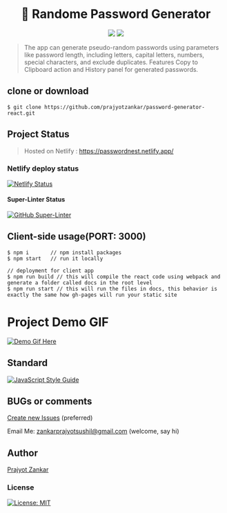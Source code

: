 <h1 align="center">
🔐 Randome Password Generator
</h1>
<p align="center">
<img src="https://img.shields.io/badge/react-%2320232a.svg?style=for-the-badge&logo=react&logoColor=%2361DAFB"> 
<img src="https://img.shields.io/badge/netlify-%23000000.svg?style=for-the-badge&logo=netlify&logoColor=#00C7B7">
</p>

> The app can generate pseudo-random passwords using parameters like password length, including letters, 
capital letters, numbers, special characters, and exclude duplicates. Features Copy to Clipboard action 
and History panel for generated passwords.


## clone or download

```terminal
$ git clone https://github.com/prajyotzankar/password-generator-react.git
```
## Project Status
> Hosted on Netlify : https://passwordnest.netlify.app/
### Netlify deploy status
[![Netlify Status](https://api.netlify.com/api/v1/badges/7e358fae-f291-445c-a51b-295b4d1d3e65/deploy-status)](https://app.netlify.com/sites/passwordnest/deploys)

#### Super-Linter Status
[![GitHub Super-Linter](https://github.com/prajyotzankar//password-generator-react/workflows/Lint%20Code%20Base/badge.svg)](https://github.com/marketplace/actions/super-linter)

## Client-side usage(PORT: 3000)

```terminal
$ npm i       // npm install packages
$ npm start   // run it locally

// deployment for client app
$ npm run build // this will compile the react code using webpack and generate a folder called docs in the root level
$ npm run start // this will run the files in docs, this behavior is exactly the same how gh-pages will run your static site
```


# Project Demo GIF
[![Demo Gif Here](https://i.postimg.cc/VvqBBntk/20221010-004704.gif)](https://passwordnest.netlify.app/)

## Standard

[![JavaScript Style Guide](https://cdn.rawgit.com/standard/standard/master/badge.svg)](https://github.com/standard/standard)

## BUGs or comments

[Create new Issues](https://github.com/prajyotzankar/password-generator-react/issues) (preferred)

Email Me: zankarprajyotsushil@gmail.com (welcome, say hi)

## Author

[Prajyot Zankar](https://www.linkedin.com/in/prajyotzankar/)

### License

[![License: MIT](https://img.shields.io/badge/License-MIT-yellow.svg)](https://github.com/prajyotzankar/password-generator-react/blob/master/LICENSE.md)
